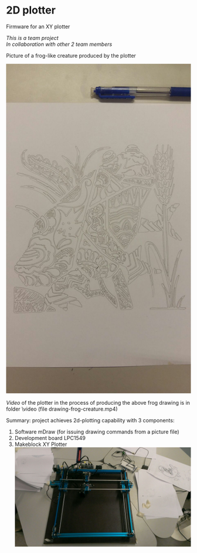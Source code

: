 # 2D plotter
Firmware for an XY plotter

_This is a team project_  
_In collaboration with other 2 team members_

Picture of a frog-like creature produced by the plotter

![Picture of a frog-like creature](/picture/frog-creature.jpeg)

*Video* of the plotter in the process of producing the above frog drawing is in folder \video (file drawing-frog-creature.mp4)

Summary: project achieves 2d-plotting capability with 3 components:

  1. Software mDraw (for issuing drawing commands from a picture file)
  1. Development board LPC1549
  1. Makeblock XY Plotter  
  ![Makeblock XY Plotter](/picture/Makeblock-xy-plotter.jpeg)
